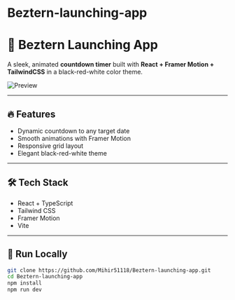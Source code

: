 # Beztern-launching-app
# 🚀 Beztern Launching App

A sleek, animated **countdown timer** built with **React + Framer Motion + TailwindCSS** in a black-red-white color theme.

![Preview](./screenshot.png)

---

## 🔥 Features

- Dynamic countdown to any target date
- Smooth animations with Framer Motion
- Responsive grid layout
- Elegant black-red-white theme

---

## 🛠 Tech Stack

- React + TypeScript
- Tailwind CSS
- Framer Motion
- Vite

---

## 🧪 Run Locally

```bash
git clone https://github.com/Mihir51118/Beztern-launching-app.git
cd Beztern-launching-app
npm install
npm run dev
